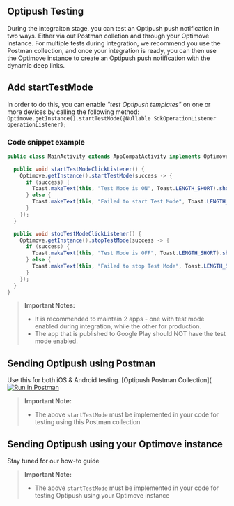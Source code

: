 ## Optipush Testing
 During the integraiton stage, you can test an Optipush push notification in two ways. Either via out Postman colletion and through your Optimove instance.
 For multiple tests during integration, we recommend you use the Postman collection, and once your integration is ready, you can then use the Optimove instance to create an Optipush push notification with the dynamic deep links.

## Add startTestMode
 In order to do this, you can enable _"test Optipush templates"_ on one or more devices by calling the following method:
`Optimove.getInstance().startTestMode(@Nullable SdkOperationListener operationListener);`
<br> 

### Code snippet example
```java
public class MainActivity extends AppCompatActivity implements OptimoveSuccessStateListener {

  public void startTestModeClickListener() {
    Optimove.getInstance().startTestMode(success -> {
      if (success) {
        Toast.makeText(this, "Test Mode is ON", Toast.LENGTH_SHORT).show();
      } else {
        Toast.makeText(this, "Failed to start Test Mode", Toast.LENGTH_SHORT).show();
      }
    });
  }

  public void stopTestModeClickListener() {    
    Optimove.getInstance().stopTestMode(success -> {
      if (success) {
        Toast.makeText(this, "Test Mode is OFF", Toast.LENGTH_SHORT).show();
      } else {
        Toast.makeText(this, "Failed to stop Test Mode", Toast.LENGTH_SHORT).show();
      }
    });
  }
}
```

>**Important Notes:**
>- It is recommended to maintain 2 apps - one with test mode enabled during integration, while the other for production.
>- The app that is published to Google Play should NOT have the test mode enabled.

## Sending Optipush using Postman
Use this for both iOS & Android testing.
[Optipush Postman Collection]([![Run in Postman](https://run.pstmn.io/button.svg)](https://app.getpostman.com/run-collection/8de4eb0e7ec475c3656d)

>**Important Note:**
>- The above `startTestMode` must be implemented in your code for testing using this Postman collection

## Sending Optipush using your Optimove instance
Stay tuned for our how-to guide 

>**Important Note:**
>- The above `startTestMode` must be implemented in your code for testing Optipush using your Optimove instance
